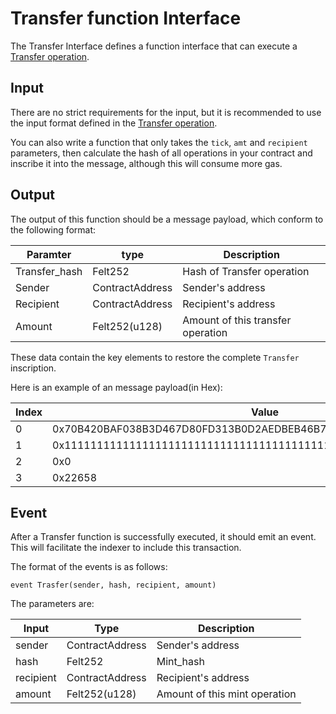 # Transfer function Interface

The Transfer Interface defines a function interface that can execute a [Transfer operation](Transfer_OP.md).

## Input

There are no strict requirements for the input, but it is recommended to use the input format defined in the [Transfer operation](Transfer_OP.md).

You can also write a function that only takes the `tick`, `amt` and `recipient` parameters, then calculate the hash of all operations in your contract and inscribe it into the message, although this will consume more gas.

## Output
The output of this function should be a message payload, which conform to the following format:

|  Paramter   | type  | Description |  
|  ----  | ----  | ----  |
| Transfer_hash | Felt252 | Hash of Transfer operation |
| Sender | ContractAddress | Sender's address |
| Recipient | ContractAddress | Recipient's address |
| Amount | Felt252(u128) | Amount of this transfer operation |

These data contain the key elements to restore the complete `Transfer` inscription.

Here is an example of an message payload(in Hex):

|  Index   | Value  |
|  ----  | ----  | 
|  0  |  0x70B420BAF038B3D467D80FD313B0D2AEDBEB46B7157CED682649D4507292E6A | 
|  1  |  0x111111111111111111111111111111111111111111111111111111111111111 | 
|  2  |  0x0 | 
|  3	 | 0x22658 | 

## Event
After a Transfer function is successfully executed, it should emit an event. This will facilitate the indexer to include this transaction.

The format of the events is as follows:

`event Trasfer(sender, hash, recipient, amount)`

The parameters are:

|  Input   | Type  | Description |  
|  ----  | ----  | ----  |
|  sender | ContractAddress	  | Sender's address |
|  hash	| Felt252 | Mint_hash |
|  recipient | ContractAddress	  | Recipient's address |
|  amount	 | Felt252(u128)	 | Amount of this mint operation |